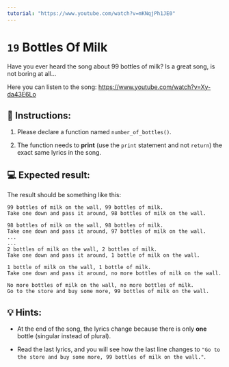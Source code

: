 ```yaml
---
tutorial: "https://www.youtube.com/watch?v=mKNqjPh1JE0"
---
```


# `19` Bottles Of Milk

Have you ever heard the song about 99 bottles of milk? Is a great song, is not boring at all...

Here you can listen to the song: https://www.youtube.com/watch?v=Xy-da43E6Lo

## 📝 Instructions:

1. Please declare a function named `number_of_bottles()`.

2. The function needs to **print** (use the `print` statement and not `return`) the exact same lyrics in the song.

## 💻 Expected result:

The result should be something like this:

```text
99 bottles of milk on the wall, 99 bottles of milk.
Take one down and pass it around, 98 bottles of milk on the wall.

98 bottles of milk on the wall, 98 bottles of milk.
Take one down and pass it around, 97 bottles of milk on the wall.
...
...
2 bottles of milk on the wall, 2 bottles of milk. 
Take one down and pass it around, 1 bottle of milk on the wall.

1 bottle of milk on the wall, 1 bottle of milk.
Take one down and pass it around, no more bottles of milk on the wall.

No more bottles of milk on the wall, no more bottles of milk.
Go to the store and buy some more, 99 bottles of milk on the wall.
```

## 💡 Hints:

+ At the end of the song, the lyrics change because there is only **one** bottle (singular instead of plural).

+ Read the last lyrics, and you will see how the last line changes to `"Go to the store and buy some more, 99 bottles of milk on the wall."`.
